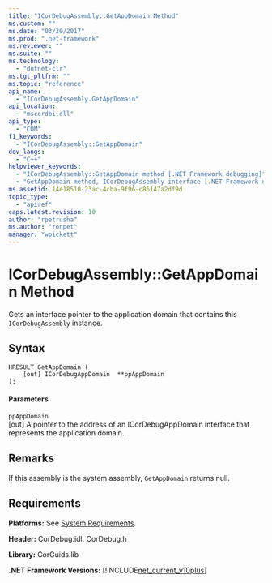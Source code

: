 ```yaml
---
title: "ICorDebugAssembly::GetAppDomain Method"
ms.custom: ""
ms.date: "03/30/2017"
ms.prod: ".net-framework"
ms.reviewer: ""
ms.suite: ""
ms.technology: 
  - "dotnet-clr"
ms.tgt_pltfrm: ""
ms.topic: "reference"
api_name: 
  - "ICorDebugAssembly.GetAppDomain"
api_location: 
  - "mscordbi.dll"
api_type: 
  - "COM"
f1_keywords: 
  - "ICorDebugAssembly::GetAppDomain"
dev_langs: 
  - "C++"
helpviewer_keywords: 
  - "ICorDebugAssembly::GetAppDomain method [.NET Framework debugging]"
  - "GetAppDomain method, ICorDebugAssembly interface [.NET Framework debugging]"
ms.assetid: 14e18510-23ac-4cba-9f96-c86147a2df9d
topic_type: 
  - "apiref"
caps.latest.revision: 10
author: "rpetrusha"
ms.author: "ronpet"
manager: "wpickett"
---
```

# ICorDebugAssembly::GetAppDomain Method
Gets an interface pointer to the application domain that contains this `ICorDebugAssembly` instance.  
  
## Syntax  
  
```  
HRESULT GetAppDomain (  
    [out] ICorDebugAppDomain  **ppAppDomain  
);  
```  
  
#### Parameters  
 `ppAppDomain`  
 [out] A pointer to the address of an ICorDebugAppDomain interface that represents the application domain.  
  
## Remarks  
 If this assembly is the system assembly, `GetAppDomain` returns null.  
  
## Requirements  
 **Platforms:** See [System Requirements](../../../../docs/framework/get-started/system-requirements.md).  
  
 **Header:** CorDebug.idl, CorDebug.h  
  
 **Library:** CorGuids.lib  
  
 **.NET Framework Versions:** [!INCLUDE[net_current_v10plus](../../../../includes/net-current-v10plus-md.md)]
